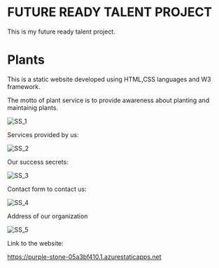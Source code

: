 <h1>FUTURE READY TALENT PROJECT</h1>

This is my future ready talent project.

<h1>Plants</h1>

This is a static website developed using HTML,CSS languages and W3 framework.

The motto of plant service is to provide awareness about planting and maintainig plants.

![SS_1](https://user-images.githubusercontent.com/113349408/190175404-609e349a-a8b4-46aa-86bb-3882e5ec8489.png)

Services provided by us:

![SS_2](https://user-images.githubusercontent.com/113349408/190175453-c89bbab8-7735-4069-b05c-4f3c5eabe5f1.png)

Our success secrets:

![SS_3](https://user-images.githubusercontent.com/113349408/190175476-1de0c1cc-a037-4e95-a1b6-63495d1db2ef.png)

Contact form to contact us:

![SS_4](https://user-images.githubusercontent.com/113349408/190175496-3a1ed67d-1c97-49d1-9fc0-97dc1e5f584e.png)

Address of our organization

![SS_5](https://user-images.githubusercontent.com/113349408/190175523-cedb0ec0-67f5-4f4c-b6a2-852574679567.png)

Link to the website:

https://purple-stone-05a3bf410.1.azurestaticapps.net
